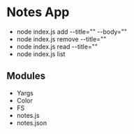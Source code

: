 # Notes App

- node index.js add --title="" --body=""
- node index.js remove --title=""
- node index.js read --title=""
- node index.js list

## Modules

- Yargs
- Color
- FS
- notes.js
- notes.json
